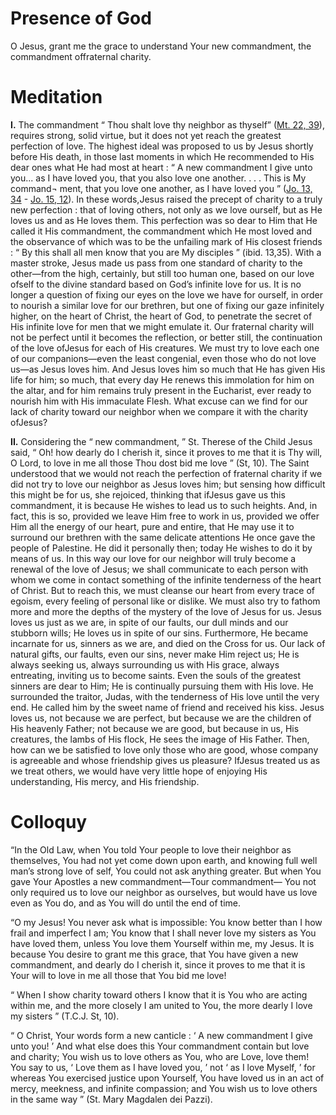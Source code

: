 # Presence of God

O Jesus, grant me the grace to understand Your new commandment, the commandment offraternal charity.

# Meditation

**I.** The commandment “ Thou shalt love thy neighbor as thyself” ([Mt. 22, 39](https://vulgata.online/bible/Mt.22?ed=DR2&vfn=DR2.Mt.22.39:vs)), requires strong, solid virtue, but it does not yet reach the greatest perfection of love. The highest ideal was proposed to us by Jesus shortly before His death, in those last moments in which He recommended to His dear ones what He had most at heart : “ A new commandment I give unto you... as I have loved you, that you also love one another. . . . This is My command¬ ment, that you love one another, as I have loved you ” ([Jo. 13, 34](https://vulgata.online/bible/Jo.13?ed=DR2&vfn=DR2.Jo.13.34:vs) - [Jo. 15, 12](https://vulgata.online/bible/Jo.15?ed=DR2&vfn=DR2.Jo.15.12:vs)). In these words,Jesus raised the precept of charity to a truly new perfection : that of loving others, not only as we love ourself, but as He loves us and as He loves them. This perfection was so dear to Him that He called it His commandment, the commandment which He most loved and the observance of which was to be the unfailing mark of His closest friends : “ By this shall all men know that you are My disciples ” (ibid. 13,35). With a master stroke, Jesus made us pass from one standard of charity to the other—from the high, certainly, but still too human one, based on our love ofself to the divine standard based on God’s infinite love for us. It is no longer a question of fixing our eyes on the love we have for ourself, in order to nourish a similar love for our brethren, but one of fixing our gaze infinitely higher, on the heart of Christ, the heart of God, to penetrate the secret of His infinite love for men that we might emulate it. Our fraternal charity will not be perfect until it becomes the reflection, or better still, the continuation of the love ofJesus for each of His creatures. We must try to love each one of our companions—even the least congenial, even those who do not love us—as Jesus loves him. And Jesus loves him so much that He has given His life for him; so much, that every day He renews this immolation for him on the altar, and for him remains truly present in the Eucharist, ever ready to nourish him with His immaculate Flesh. What excuse can we find for our lack of charity toward our neighbor when we compare it with the charity ofJesus?

**II.** Considering the “ new commandment, ” St. Therese of the Child Jesus said, “ Oh! how dearly do I cherish it, since it proves to me that it is Thy will, O Lord, to love in me all those Thou dost bid me love ” (St, 10). The Saint understood that we would not reach the perfection of fraternal charity if we did not try to love our neighbor as Jesus loves him; but sensing how difficult this might be for us, she rejoiced, thinking that ifJesus gave us this commandment, it is because He wishes to lead us to such heights. And, in fact, this is so, provided we leave Him free to work in us, provided we offer Him all the energy of our heart, pure and entire, that He may use it to surround our brethren with the same delicate attentions He once gave the people of Palestine. He did it personally then; today He wishes to do it by means of us. In this way our love for our neighbor will truly become a renewal of the love of Jesus; we shall communicate to each person with whom we come in contact something of the infinite tenderness of the heart of Christ. But to reach this, we must cleanse our heart from every trace of egoism, every feeling of personal like or dislike. We must also try to fathom more and more the depths of the mystery of the love of Jesus for us. Jesus loves us just as we are, in spite of our faults, our dull minds and our stubborn wills; He loves us in spite of our sins. Furthermore, He became incarnate for us, sinners as we are, and died on the Cross for us. Our lack of natural gifts, our faults, even our sins, never make Him reject us; He is always seeking us, always surrounding us with His grace, always entreating, inviting us to become saints. Even the souls of the greatest sinners are dear to Him; He is continually pursuing them with His love. He surrounded the traitor, Judas, with the tenderness of His love until the very end. He called him by the sweet name of friend and received his kiss. Jesus loves us, not because we are perfect, but because we are the children of His heavenly Father; not because we are good, but because in us, His creatures, the lambs of His flock, He sees the image of His Father. Then, how can we be satisfied to love only those who are good, whose company is agreeable and whose friendship gives us pleasure? IfJesus treated us as we treat others, we would have very little hope of enjoying His understanding, His mercy, and His friendship.

# Colloquy

“In the Old Law, when You told Your people to love their neighbor as themselves, You had not yet come down upon earth, and knowing full well man’s strong love of self, You could not ask anything greater. But when You gave Your Apostles a new commandment—Tour commandment— You not only required us to love our neighbor as ourselves, but would have us love even as You do, and as You will do until the end of time.

“O my Jesus! You never ask what is impossible: You know better than I how frail and imperfect I am; You know that I shall never love my sisters as You have loved them, unless You love them Yourself within me, my Jesus. It is because You desire to grant me this grace, that You have given a new commandment, and dearly do I cherish it, since it proves to me that it is Your will to love in me all those that You bid me love!

“ When I show charity toward others I know that it is You who are acting within me, and the more closely I am united to You, the more dearly I love my sisters ” (T.C.J. St, 10).

“ O Christ, Your words form a new canticle : ‘ A new commandment I give unto you! ’ And what else does this Your commandment contain but love and charity; You wish us to love others as You, who are Love, love them! You say to us, ‘ Love them as I have loved you, ’ not ‘ as I love Myself, ’ for whereas You exercised justice upon Yourself, You have loved us in an act of mercy, meekness, and infinite compassion; and You wish us to love others in the same way ” (St. Mary Magdalen dei Pazzi).
